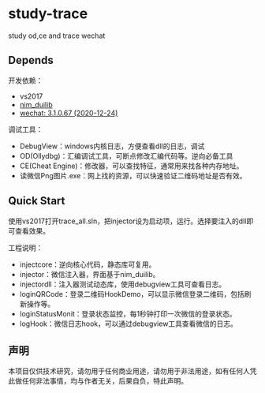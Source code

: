 # study-trace
study od,ce and trace wechat

## Depends 

开发依赖：
- vs2017
- [nim_duilib](https://github.com/netease-im/NIM_Duilib_Framework)
- [wechat: 3.1.0.67 (2020-12-24)](https://weixin.qq.com/cgi-bin/readtemplate?lang=zh_CN&t=weixin_faq_list)

调试工具：
- DebugView：windows内核日志，方便查看dll的日志，调试
- OD(Ollydbg)：汇编调试工具，可断点修改汇编代码等。逆向必备工具
- CE(Cheat Engine)：修改器，可以查找特征，通常用来找各种内存地址。
- 读微信Png图片.exe：网上找的资源，可以快速验证二维码地址是否有效。

## Quick Start

使用vs2017打开trace_all.sln，把injector设为启动项，运行。选择要注入的dll即可查看效果。

工程说明：
- injectcore：逆向核心代码，静态库可复用。
- injector：微信注入器，界面基于nim_duilib。
- injectordll：注入器测试动态库，使用debugview工具可查看日志。
- loginQRCode：登录二维码HookDemo，可以显示微信登录二维码，包括刷新操作等。
- loginStatusMonit：登录状态监控，每1秒钟打印一次微信的登录状态。
- logHook：微信日志hook，可以通过debugview工具查看微信的日志。

## 声明

本项目仅供技术研究，请勿用于任何商业用途，请勿用于非法用途，如有任何人凭此做任何非法事情，均与作者无关，后果自负，特此声明。